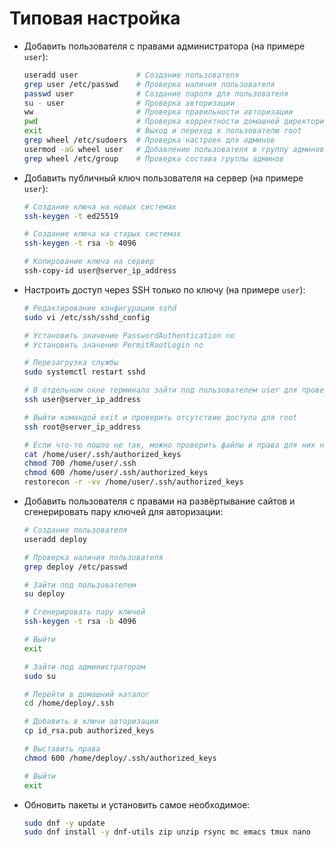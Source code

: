 # Типовая настройка

- Добавить пользователя с правами администратора (на примере `user`):

  ```bash
  useradd user             # Создание пользователя
  grep user /etc/passwd    # Проверка наличия пользователя
  passwd user              # Создание пароля для пользователя
  su - user                # Проверка авторизации
  ww                       # Проверка правильности авторизации
  pwd                      # Проверка корректности домашней директории
  exit                     # Выход и переход к пользователю root
  grep wheel /etc/sudoers  # Проверка настроек для админов
  usermod -aG wheel user   # Добавление пользователя в группу админов
  grep wheel /etc/group    # Проверка состава группы админов
  ```

- Добавить публичный ключ пользователя на сервер (на примере `user`):

  ```bash
  # Создание ключа на новых системах
  ssh-keygen -t ed25519

  # Создание ключа на старых системах
  ssh-keygen -t rsa -b 4096

  # Копирование ключа на сервер
  ssh-copy-id user@server_ip_address
  ```
- Настроить доступ через SSH только по ключу (на примере `user`):

  ```bash
  # Редактирование конфигурации sshd
  sudo vi /etc/ssh/sshd_config

  # Установить значение PasswordAuthentication no
  # Установить значение PermitRootLogin no

  # Перезагрузка службы
  sudo systemctl restart sshd

  # В отдельном окне терминала зайти под пользователем user для проверки
  ssh user@server_ip_address

  # Выйти командой exit и проверить отсутствие доступа для root
  ssh root@server_ip_address

  # Если что-то пошло не так, можно проверить файлы и права для них на сервере
  cat /home/user/.ssh/authorized_keys
  chmod 700 /home/user/.ssh
  chmod 600 /home/user/.ssh/authorized_keys
  restorecon -r -vv /home/user/.ssh/authorized_keys
  ```

- Добавить пользователя с правами на развёртывание сайтов и сгенерировать пару ключей для авторизации:

  ```bash
  # Создание пользователя
  useradd deploy

  # Проверка наличия пользователя
  grep deploy /etc/passwd
  
  # Зайти под пользователем
  su deploy

  # Сгенерировать пару ключей
  ssh-keygen -t rsa -b 4096
  
  # Выйти
  exit
  
  # Зайти под администратором
  sudo su

  # Перейти в домашний каталог
  cd /home/deploy/.ssh

  # Добавить в ключи авторизации
  cp id_rsa.pub authorized_keys

  # Выставить права
  chmod 600 /home/deploy/.ssh/authorized_keys
  
  # Выйти
  exit
  ```

- Обновить пакеты и установить самое необходимое:

  ```bash
  sudo dnf -y update
  sudo dnf install -y dnf-utils zip unzip rsync mc emacs tmux nano
  ```
